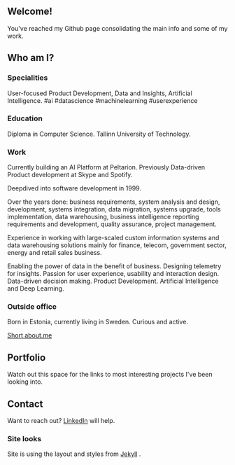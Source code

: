 ## Welcome!

You've reached my Github page consolidating the main info and some of my work.

## Who am I?

### Specialities

User-focused Product Development, Data and Insights, Artificial Intelligence.
#ai #datascience #machinelearning #userexperience

### Education

Diploma in Computer Science. Tallinn University of Technology.

### Work

Currently building an AI Platform at Peltarion.
Previously Data-driven Product development at Skype and Spotify.

Deepdived into software development in 1999. 

Over the years done: business requirements, system analysis and design, development, systems integration, data migration, systems upgrade, tools implementation, data warehousing, business intelligence reporting requirements and development, quality assurance, project management.

Experience in working with large-scaled custom information systems and data warehousing solutions mainly for finance, telecom, government sector, energy and retail sales business.

Enabling the power of data in the benefit of business. Designing telemetry for insights. Passion for user experience, usability and interaction design. Data-driven decision making. Product Development. Artificial Intelligence and Deep Learning.

### Outside office

Born in Estonia, currently living in Sweden. 
Curious and active.

[Short about.me](https://about.me/elekaja)

## Portfolio

Watch out this space for the links to most interesting projects I've been looking into. 

##  Contact

Want to reach out? 
[LinkedIn](https://www.linkedin.com/in/elekaja/) will help.


### Site looks

Site is using the layout and styles from [Jekyll](https://jekyllrb.com/) .
